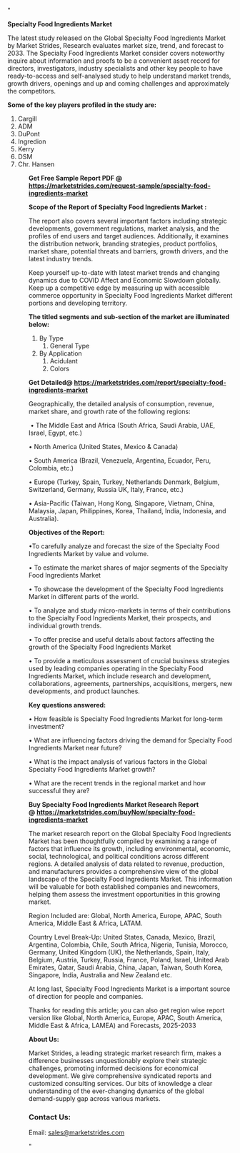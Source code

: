 "<p><strong>Specialty Food Ingredients Market</strong></p>
<p>The latest study released on the Global Specialty Food Ingredients Market by Market Strides, Research evaluates market size, trend, and forecast to 2033. The Specialty Food Ingredients Market consider covers noteworthy inquire about information and proofs to be a convenient asset record for directors, investigators, industry specialists and other key people to have ready-to-access and self-analysed study to help understand market trends, growth drivers, openings and up and coming challenges and approximately the competitors.</p>
<p><strong> Some of the key players profiled in the study are: </strong></p>
<p><ol><li>
Cargill </li><li>ADM </li><li>DuPont</li><li>Ingredion </li><li>Kerry</li><li>DSM</li><li>Chr. Hansen


</li><ol></p>
<p><strong>Get Free Sample Report PDF @ <a href=https://marketstrides.com/request-sample/specialty-food-ingredients-market>https://marketstrides.com/request-sample/specialty-food-ingredients-market</a></strong></p>
<p><strong> Scope of the Report of Specialty Food Ingredients Market : </strong></p>
<p>The report also covers several important factors including strategic developments, government regulations, market analysis, and the profiles of end users and target audiences. Additionally, it examines the distribution network, branding strategies, product portfolios, market share, potential threats and barriers, growth drivers, and the latest industry trends.</p>
<p>Keep yourself up-to-date with latest market trends and changing dynamics due to COVID Affect and Economic Slowdown globally. Keep up a competitive edge by measuring up with accessible commerce opportunity in Specialty Food Ingredients Market different portions and developing territory.</p>
<p><strong> The titled segments and sub-section of the market are illuminated below: </strong></p>
<p><ol><li>By Type<ol><li>General Type</li></ol></li><li>By Application<ol><li>Acidulant</li><li>Colors</li></ol></li></ol></p>
<p><strong>Get Detailed@ <a href=https://marketstrides.com/report/specialty-food-ingredients-market>https://marketstrides.com/report/specialty-food-ingredients-market</a></strong></p>
<p>Geographically, the detailed analysis of consumption, revenue, market share, and growth rate of the following regions:</p>
<p>&nbsp;&bull; The Middle East and Africa (South Africa, Saudi Arabia, UAE, Israel, Egypt, etc.)</p>
<p>&bull; North America (United States, Mexico &amp; Canada)</p>
<p>&bull; South America (Brazil, Venezuela, Argentina, Ecuador, Peru, Colombia, etc.)</p>
<p>&bull; Europe (Turkey, Spain, Turkey, Netherlands Denmark, Belgium, Switzerland, Germany, Russia UK, Italy, France, etc.)</p>
<p>&bull; Asia-Pacific (Taiwan, Hong Kong, Singapore, Vietnam, China, Malaysia, Japan, Philippines, Korea, Thailand, India, Indonesia, and Australia).</p>
<p><strong>Objectives of the Report: </strong></p>
<p>&bull;To carefully analyze and forecast the size of the Specialty Food Ingredients Market by value and volume.</p>
<p>&bull; To estimate the market shares of major segments of the Specialty Food Ingredients Market</p>
<p>&bull; To showcase the development of the Specialty Food Ingredients Market in different parts of the world.</p>
<p>&bull; To analyze and study micro-markets in terms of their contributions to the Specialty Food Ingredients Market, their prospects, and individual growth trends.</p>
<p>&bull; To offer precise and useful details about factors affecting the growth of the Specialty Food Ingredients Market</p>
<p>&bull; To provide a meticulous assessment of crucial business strategies used by leading companies operating in the Specialty Food Ingredients Market, which include research and development, collaborations, agreements, partnerships, acquisitions, mergers, new developments, and product launches.</p>
<p><strong>Key questions answered: </strong></p>
<p>&bull; How feasible is Specialty Food Ingredients Market for long-term investment?</p>
<p>&bull; What are influencing factors driving the demand for Specialty Food Ingredients Market near future?</p>
<p>&bull; What is the impact analysis of various factors in the Global Specialty Food Ingredients Market growth?</p>
<p>&bull; What are the recent trends in the regional market and how successful they are?</p>
<p><strong>Buy Specialty Food Ingredients Market Research Report @&nbsp;<a href=https://marketstrides.com/buyNow/specialty-food-ingredients-market>https://marketstrides.com/buyNow/specialty-food-ingredients-market</a></strong></p>
<p>The market research report on the Global Specialty Food Ingredients Market has been thoughtfully compiled by examining a range of factors that influence its growth, including environmental, economic, social, technological, and political conditions across different regions. A detailed analysis of data related to revenue, production, and manufacturers provides a comprehensive view of the global landscape of the Specialty Food Ingredients Market. This information will be valuable for both established companies and newcomers, helping them assess the investment opportunities in this growing market.</p>
<p>Region Included are: Global, North America, Europe, APAC, South America, Middle East &amp; Africa, LATAM.</p>
<p>Country Level Break-Up: United States, Canada, Mexico, Brazil, Argentina, Colombia, Chile, South Africa, Nigeria, Tunisia, Morocco, Germany, United Kingdom (UK), the Netherlands, Spain, Italy, Belgium, Austria, Turkey, Russia, France, Poland, Israel, United Arab Emirates, Qatar, Saudi Arabia, China, Japan, Taiwan, South Korea, Singapore, India, Australia and New Zealand etc.</p>
<p>At long last, Specialty Food Ingredients Market is a important source of direction for people and companies.</p>
<p>Thanks for reading this article; you can also get region wise report version like Global, North America, Europe, APAC, South America, Middle East &amp; Africa, LAMEA) and Forecasts, 2025-2033</p>
<p><strong>About Us: </strong></p>
<p>Market Strides, a leading strategic market research firm, makes a difference businesses unquestionably explore their strategic challenges, promoting informed decisions for economical development. We give comprehensive syndicated reports and customized consulting services. Our bits of knowledge a clear understanding of the ever-changing dynamics of the global demand-supply gap across various markets.</p>
<h3>Contact Us:</h3>
<p>Email: <a href=mailto:sales@marketstrides.com>sales@marketstrides.com</a></p>"
